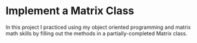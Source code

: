 # Implement a Matrix Class
In this project I practiced using my object oriented programming and matrix math skills by filling out the methods in a partially-completed Matrix class.